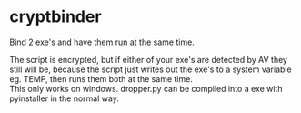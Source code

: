 cryptbinder
===========

Bind 2 exe's and have them run at the same time.

The script is encrypted, but if either of your exe's are detected by AV they still will be, because the script just writes out the exe's to a system variable eg. TEMP, then runs them both at the same time.  
This only works on windows. dropper.py can be compiled into a exe with pyinstaller in the normal way.
